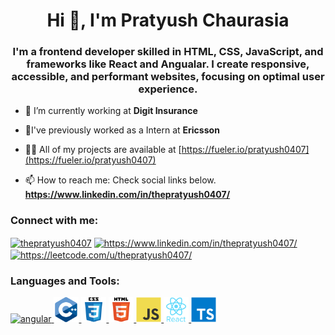 <h1 align="center">Hi 👋, I'm Pratyush Chaurasia</h1>
<h3 align="center">I'm a frontend developer skilled in HTML, CSS, JavaScript, and frameworks like React and Angualar. I create responsive, accessible, and performant websites, focusing on optimal user experience.</h3>

- 🔭 I’m currently working at **Digit Insurance**

- 👯I've previously worked as a Intern at **Ericsson**

- 👨‍💻 All of my projects are available at [https://fueler.io/pratyush0407](https://fueler.io/pratyush0407)

- 📫 How to reach me: Check social links below. **https://www.linkedin.com/in/thepratyush0407/**

<h3 align="left">Connect with me:</h3>
<p align="left">
<a href="https://twitter.com/thepratyush0407" target="blank"><img align="center" src="https://raw.githubusercontent.com/rahuldkjain/github-profile-readme-generator/master/src/images/icons/Social/twitter.svg" alt="thepratyush0407" height="30" width="40" /></a>
<a href="https://linkedin.com/in/https://www.linkedin.com/in/thepratyush0407/" target="blank"><img align="center" src="https://raw.githubusercontent.com/rahuldkjain/github-profile-readme-generator/master/src/images/icons/Social/linked-in-alt.svg" alt="https://www.linkedin.com/in/thepratyush0407/" height="30" width="40" /></a>
<a href="https://www.leetcode.com/https://leetcode.com/u/thepratyush0407/" target="blank"><img align="center" src="https://raw.githubusercontent.com/rahuldkjain/github-profile-readme-generator/master/src/images/icons/Social/leet-code.svg" alt="https://leetcode.com/u/thepratyush0407/" height="30" width="40" /></a>
</p>

<h3 align="left">Languages and Tools:</h3>
<p align="left"> <a href="https://angular.io" target="_blank" rel="noreferrer"> <img src="https://angular.io/assets/images/logos/angular/angular.svg" alt="angular" width="40" height="40"/> </a> <a href="https://www.w3schools.com/cpp/" target="_blank" rel="noreferrer"> <img src="https://raw.githubusercontent.com/devicons/devicon/master/icons/cplusplus/cplusplus-original.svg" alt="cplusplus" width="40" height="40"/> </a> <a href="https://www.w3schools.com/css/" target="_blank" rel="noreferrer"> <img src="https://raw.githubusercontent.com/devicons/devicon/master/icons/css3/css3-original-wordmark.svg" alt="css3" width="40" height="40"/> </a> <a href="https://www.w3.org/html/" target="_blank" rel="noreferrer"> <img src="https://raw.githubusercontent.com/devicons/devicon/master/icons/html5/html5-original-wordmark.svg" alt="html5" width="40" height="40"/> </a> <a href="https://developer.mozilla.org/en-US/docs/Web/JavaScript" target="_blank" rel="noreferrer"> <img src="https://raw.githubusercontent.com/devicons/devicon/master/icons/javascript/javascript-original.svg" alt="javascript" width="40" height="40"/> </a> <a href="https://reactjs.org/" target="_blank" rel="noreferrer"> <img src="https://raw.githubusercontent.com/devicons/devicon/master/icons/react/react-original-wordmark.svg" alt="react" width="40" height="40"/> </a> <a href="https://www.typescriptlang.org/" target="_blank" rel="noreferrer"> <img src="https://raw.githubusercontent.com/devicons/devicon/master/icons/typescript/typescript-original.svg" alt="typescript" width="40" height="40"/> </a> </p>